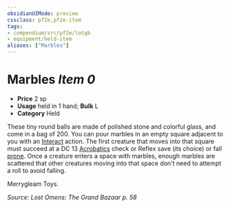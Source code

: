 ```yaml
---
obsidianUIMode: preview
cssclass: pf2e,pf2e-item
tags:
- compendium/src/pf2e/lotgb
- equipment/held-item
aliases: ["Marbles"]
---
```

# Marbles *Item 0*  

- **Price** 2 sp
- **Usage** held in 1 hand; **Bulk** L
- **Category** Held

These tiny round balls are made of polished stone and colorful glass, and come in a bag of 200. You can pour marbles in an empty square adjacent to you with an [Interact](interact.md) action. The first creature that moves into that square must succeed at a DC 13 [Acrobatics](../../skills.md#Acrobatics) check or Reflex save (its choice) or fall [prone](conditions.md#Prone). Once a creature enters a space with marbles, enough marbles are scattered that other creatures moving into that space don't need to attempt a roll to avoid falling.

Merrygleam Toys.

*Source: Lost Omens: The Grand Bazaar p. 58*